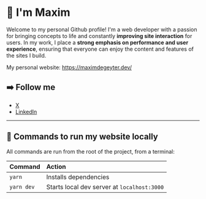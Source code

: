 # 👋 I'm Maxim
Welcome to my personal Github profile! I'm a web developer with a passion for bringing concepts to life and constantly **improving site interaction** for users. In my work, I place a **strong emphasis on performance and user experience**, ensuring that everyone can enjoy the content and features of the sites I build.

My personal website: https://maximdegeyter.dev/

## ➡️ Follow me
- [X](https://twitter.com/maximdegeyter)
- [LinkedIn](https://www.linkedin.com/in/maximdegeyter/)

---

## 🧞 Commands to run my website locally

All commands are run from the root of the project, from a terminal:

| Command                   | Action                                           |
| :------------------------ | :----------------------------------------------- |
| `yarn`                    | Installs dependencies                            |
| `yarn dev`                | Starts local dev server at `localhost:3000`      |

